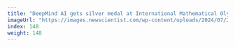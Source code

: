 ```yaml
---
title: "DeepMind AI gets silver medal at International Mathematical Olympiad"
imageUrl: "https://images.newscientist.com/wp-content/uploads/2024/07/25144939/SEI_214089039.jpg?width=788"
index: 148
weight: 148
---
```

